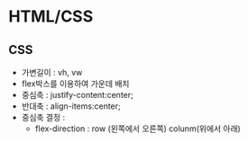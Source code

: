 # HTML/CSS

## CSS

+ 가변길이 : vh, vw
+ flex박스를 이용하여 가운데 배치
+ 중심축 : justify-content:center;
+ 반대축 : align-items:center;  
+ 중심축 결정 :
  + flex-direction :
  row (왼쪽에서 오른쪽)
  colunm(위에서 아래)
